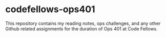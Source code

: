 # codefellows-ops401
This repository contains my reading notes, ops challenges, and any other Github related assignments for the duration of Ops 401 at Code Fellows.
